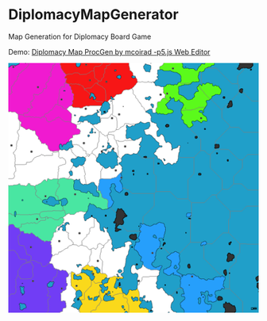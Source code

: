 # DiplomacyMapGenerator

 Map Generation for Diplomacy Board Game

Demo: [Diplomacy Map ProcGen by mcoirad -p5.js Web Editor](https://editor.p5js.org/mcoirad/sketches/om-x0gXQF)


![Randomly Generated Map for Diplomacy Board Game](./example.png)


